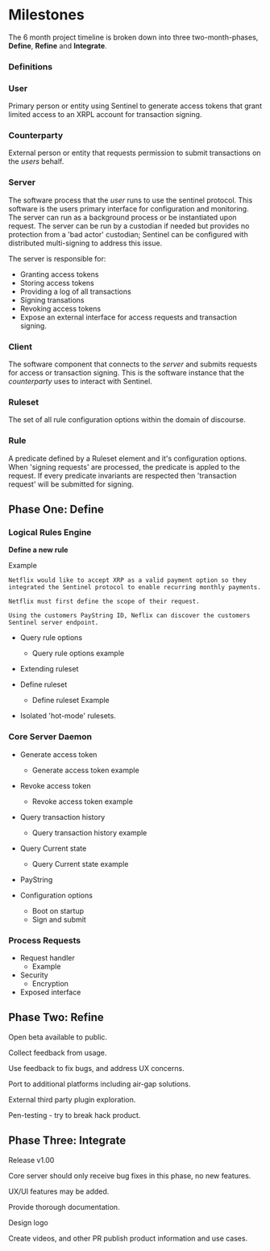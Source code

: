 # **Milestones**

The 6 month project timeline is broken down into three two-month-phases, **Define**, **Refine** and **Integrate**.

### **Definitions**

### User
Primary person or entity using Sentinel to generate access tokens that grant limited access to an XRPL account for transaction signing.

### Counterparty
External person or entity that requests permission to submit transactions on the *users* behalf.

### Server
The software process that the *user* runs to use the sentinel protocol. This software is the users primary interface for configuration and monitoring. The server can run as a background process or be instantiated upon request. The server can be run by a custodian if needed but provides no protection from a 'bad actor' custodian; Sentinel can be configured with distributed multi-signing to address this issue.

The server is responsible for:
* Granting access tokens
* Storing access tokens
* Providing a log of all transactions
* Signing transations
*	Revoking access tokens
*	Expose an external interface for access requests and transaction signing.

###	Client
The software component that connects to the *server* and submits requests for access or transaction signing. This is the software instance that the *counterparty* uses to interact with Sentinel.

###	Ruleset
The set of all rule configuration options within the domain of discourse.

### Rule
A predicate defined by a Ruleset element and it's configuration options.
When 'signing requests' are processed, the predicate is appled to the request.
If every predicate invariants are respected then 'transaction request' will be submitted for signing.



##	**Phase One: Define**


### **Logical Rules Engine**

**Define a new rule**

Example
```
Netflix would like to accept XRP as a valid payment option so they integrated the Sentinel protocol to enable recurring monthly payments.

Netflix must first define the scope of their request.

Using the customers PayString ID, Neflix can discover the customers Sentinel server endpoint.
```




*	Query rule options
	*	Query rule options example
*	Extending ruleset
*	Define ruleset
	* Define ruleset Example

* Isolated 'hot-mode' rulesets.

### **Core Server Daemon**

*	Generate access token
	* Generate access token example
*	Revoke access token
	* Revoke access token example
*	Query transaction history
	* Query transaction history example
*	Query Current state
	* Query Current state example
*	PayString

*	Configuration options
	*	Boot on startup
	*	Sign and submit

### **Process Requests**

*	Request handler
	* Example
*	Security
	*	Encryption
*	Exposed interface

## 	**Phase Two: Refine**

Open beta available to public.

Collect feedback from usage.

Use feedback to fix bugs, and address UX concerns.

Port to additional platforms including air-gap solutions.

External third party plugin exploration.

Pen-testing - try to break hack product.


##	**Phase Three: Integrate**

Release v1.00

Core server should only receive bug fixes in this phase, no new features.

UX/UI features may be added.

Provide thorough documentation.

Design logo

Create videos, and other PR publish product information and use cases.